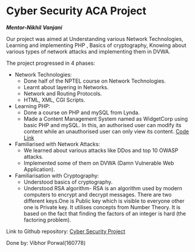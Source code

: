# Cyber Security ACA Project

***Mentor-Nikhil*** ***Vanjani***

Our project was aimed at Understanding various Network Technologies, Learning and implementing PHP , Basics of cryptography, Knowing about various types of network attacks and implementing them in DVWA.

The project progressed in 4 phases:
- Network Technologies:
    - Done half of the NPTEL course on Network Technologies.
    - Learnt about layering in Networks.
    - Network and Routing Protocols.
    - HTML, XML, CGI Scripts.
- Learning PHP:
    - Done a course on PHP and mySQL from Lynda.
    - Made a Content Management System named as WidgetCorp using basic PHP and mySQL. In this, an authorised user can modify its content while an unauthorised user can only view its content. [Code Link](https://github.com/vibcode/Widget-Corp)
- Familiarised with Network Attacks:
    - We learned about various attacks like DDos and top 10 OWASP attacks.
    - Implemented some of them on DVWA (Damn Vulnerable Web Application).
- Familiarisation with Cryptography:
    - Understood basics of cryptography.
    - Understood RSA algorithm- RSA is an algorithm used by modern computers to encrypt and decrypt messages. There are two different keys.One is Public key which is visible to everyone other one is Private key. It utilises concepts from Number Theory. It is based on the fact that finding the factors of an integer is hard (the factoring problem).

Link to Github repository:
[Cyber Security Project](https://github.com/vibcode/Widget-Corp)

Done by:
Vibhor Porwal(160778)
